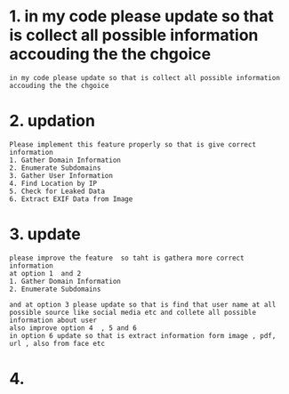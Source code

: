 # 1. in my code please update so that is collect all possible information accouding the the chgoice 
```
in my code please update so that is collect all possible information accouding the the chgoice
```


# 2. updation 
```
Please implement this feature properly so that is give correct information 
1. Gather Domain Information
2. Enumerate Subdomains
3. Gather User Information
4. Find Location by IP
5. Check for Leaked Data
6. Extract EXIF Data from Image
```


# 3. update
```
please improve the feature  so taht is gathera more correct information 
at option 1  and 2 
1. Gather Domain Information
2. Enumerate Subdomains

and at option 3 please update so that is find that user name at all possible source like social media etc and collete all possible information about user 
also improve option 4  , 5 and 6 
in option 6 update so that is extract information form image , pdf, url , also from face etc
```
# 4. 
